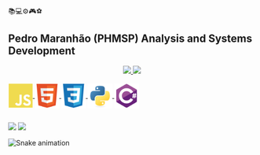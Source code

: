 📚💻⚙️🎮⚽

## Pedro Maranhão (PHMSP) Analysis and Systems Development

<div align="center">
  <a href="https://github.com/PHMSP">
  <img height="150em" src="https://github-readme-stats.vercel.app/api?username=PHMSP&show_icons=true&theme=tokyonight&include_all_commits=false&count_private=true"/>
  <img height="150em" src="https://github-readme-stats.vercel.app/api/top-langs/?username=PHMSP&layout=compact&langs_count=7&theme=tokyonight"/>
</div>
  
  <div style="display: inline_block"><br>
  <img align="center" alt="Rafa-Js" height="50" width="50" src="https://raw.githubusercontent.com/devicons/devicon/master/icons/javascript/javascript-plain.svg">
  <img align="center" alt="Rafa-HTML" height="50" width="50" src="https://raw.githubusercontent.com/devicons/devicon/master/icons/html5/html5-original.svg">
  <img align="center" alt="Rafa-CSS" height="50" width="50" src="https://raw.githubusercontent.com/devicons/devicon/master/icons/css3/css3-original.svg">
  <img align="center" alt="Rafa-Python" height="50" width="50" src="https://raw.githubusercontent.com/devicons/devicon/master/icons/python/python-original.svg">
  <img align="center" alt="Rafa-Csharp" height="50" width="50" src="https://raw.githubusercontent.com/devicons/devicon/master/icons/csharp/csharp-original.svg">
</div>
  
  
  ##


  <div> 
  <a href = "pedromaranhao92@gmail.com"><img src="https://img.shields.io/badge/Gmail-D14836?style=for-the-badge&logo=gmail&logoColor=white" target="_blank"></a>
  <a href="https://www.linkedin.com/in/pedromaranhao92/" target="_blank"><img src="https://img.shields.io/badge/-LinkedIn-%230077B5?style=for-the-badge&logo=linkedin&logoColor=white" target="_blank"></a> 
 
  ![Snake animation](https://github.com/PHMSP/PHMSP/blob/output/github-contribution-grid-snake.svg)
 
</div>
